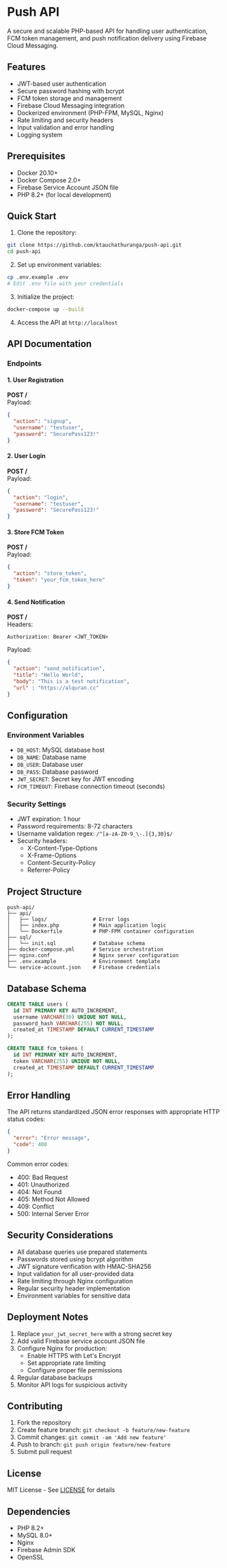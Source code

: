 # Push API

A secure and scalable PHP-based API for handling user authentication, FCM token management, and push notification delivery using Firebase Cloud Messaging.

## Features

- JWT-based user authentication
- Secure password hashing with bcrypt
- FCM token storage and management
- Firebase Cloud Messaging integration
- Dockerized environment (PHP-FPM, MySQL, Nginx)
- Rate limiting and security headers
- Input validation and error handling
- Logging system

## Prerequisites

- Docker 20.10+
- Docker Compose 2.0+
- Firebase Service Account JSON file
- PHP 8.2+ (for local development)

## Quick Start

1. Clone the repository:
```bash
git clone https://github.com/ktauchathuranga/push-api.git
cd push-api
```

2. Set up environment variables:
```bash
cp .env.example .env
# Edit .env file with your credentials
```

3. Initialize the project:
```bash
docker-compose up --build
```

4. Access the API at `http://localhost`

## API Documentation

### Endpoints

#### 1. User Registration
**POST /**  
Payload:
```json
{
  "action": "signup",
  "username": "testuser",
  "password": "SecurePass123!"
}
```

#### 2. User Login
**POST /**  
Payload:
```json
{
  "action": "login",
  "username": "testuser",
  "password": "SecurePass123!"
}
```

#### 3. Store FCM Token
**POST /**  
Payload:
```json
{
  "action": "store_token",
  "token": "your_fcm_token_here"
}
```

#### 4. Send Notification
**POST /**  
Headers:
```
Authorization: Bearer <JWT_TOKEN>
```
Payload:
```json
{
  "action": "send_notification",
  "title": "Hello World",
  "body": "This is a test notification",
  "url" : "https://alquran.cc"
}
```

## Configuration

### Environment Variables
- `DB_HOST`: MySQL database host
- `DB_NAME`: Database name
- `DB_USER`: Database user
- `DB_PASS`: Database password
- `JWT_SECRET`: Secret key for JWT encoding
- `FCM_TIMEOUT`: Firebase connection timeout (seconds)

### Security Settings
- JWT expiration: 1 hour
- Password requirements: 8-72 characters
- Username validation regex: `/^[a-zA-Z0-9_\-.]{3,30}$/`
- Security headers:
  - X-Content-Type-Options
  - X-Frame-Options
  - Content-Security-Policy
  - Referrer-Policy

## Project Structure

```
push-api/
├── api/
│   ├── logs/               # Error logs
│   ├── index.php           # Main application logic
│   └── Dockerfile          # PHP-FPM container configuration
├── sql/
│   └── init.sql            # Database schema
├── docker-compose.yml      # Service orchestration
├── nginx.conf              # Nginx server configuration
├── .env.example            # Environment template
└── service-account.json    # Firebase credentials
```

## Database Schema

```sql
CREATE TABLE users (
  id INT PRIMARY KEY AUTO_INCREMENT,
  username VARCHAR(30) UNIQUE NOT NULL,
  password_hash VARCHAR(255) NOT NULL,
  created_at TIMESTAMP DEFAULT CURRENT_TIMESTAMP
);

CREATE TABLE fcm_tokens (
  id INT PRIMARY KEY AUTO_INCREMENT,
  token VARCHAR(255) UNIQUE NOT NULL,
  created_at TIMESTAMP DEFAULT CURRENT_TIMESTAMP
);
```

## Error Handling

The API returns standardized JSON error responses with appropriate HTTP status codes:

```json
{
  "error": "Error message",
  "code": 400
}
```

Common error codes:
- 400: Bad Request
- 401: Unauthorized
- 404: Not Found
- 405: Method Not Allowed
- 409: Conflict
- 500: Internal Server Error

## Security Considerations

- All database queries use prepared statements
- Passwords stored using bcrypt algorithm
- JWT signature verification with HMAC-SHA256
- Input validation for all user-provided data
- Rate limiting through Nginx configuration
- Regular security header implementation
- Environment variables for sensitive data

## Deployment Notes

1. Replace `your_jwt_secret_here` with a strong secret key
2. Add valid Firebase service account JSON file
3. Configure Nginx for production:
   - Enable HTTPS with Let's Encrypt
   - Set appropriate rate limiting
   - Configure proper file permissions
4. Regular database backups
5. Monitor API logs for suspicious activity

## Contributing

1. Fork the repository
2. Create feature branch: `git checkout -b feature/new-feature`
3. Commit changes: `git commit -am 'Add new feature'`
4. Push to branch: `git push origin feature/new-feature`
5. Submit pull request

## License

MIT License - See [LICENSE](LICENSE) for details

## Dependencies

- PHP 8.2+
- MySQL 8.0+
- Nginx
- Firebase Admin SDK
- OpenSSL
